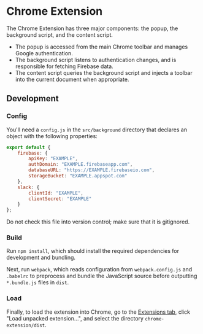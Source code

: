 # Chrome Extension

The Chrome Extension has three major components: the popup, the background script, and the content script.

* The popup is accessed from the main Chrome toolbar and manages Google authentication.
* The background script listens to authentication changes, and is responsible for fetching Firebase data.
* The content script queries the background script and injects a toolbar into the current document when appropriate.

## Development

### Config

You'll need a `config.js` in the `src/background` directory that declares an object with the following properties:


```js
export default {
    firebase: {
        apiKey: "EXAMPLE",
        authDomain: "EXAMPLE.firebaseapp.com",
        databaseURL: "https://EXAMPLE.firebaseio.com",
        storageBucket: "EXAMPLE.appspot.com"
    },
    slack: {
        clientId: "EXAMPLE",
        clientSecret: "EXAMPLE"
    }
};
````

Do not check this file into version control; make sure that it is gitignored.

### Build

Run `npm install`, which should install the required dependencies for development and bundling.

Next, run `webpack`, which reads configuration from `webpack.config.js` and `.babelrc` to preprocess and bundle the JavaScript source before outputting `*.bundle.js` files in `dist`.

### Load


Finally, to load the extension into Chrome, go to the [Extensions tab](chrome://extensions/),
click "Load unpacked extension...", and select the directory `chrome-extension/dist`.

